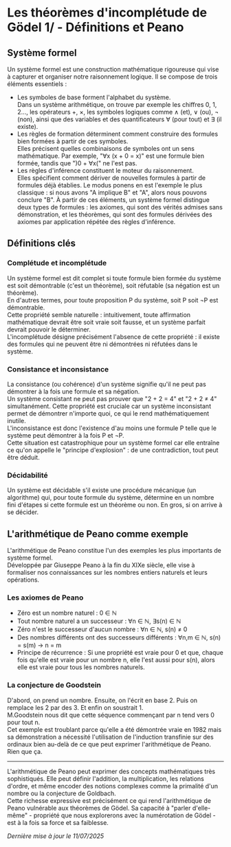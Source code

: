 # Les théorèmes d'incomplétude de Gödel 1/ - Définitions et Peano

## Système formel
Un système formel est une construction mathématique rigoureuse qui vise à capturer et organiser notre raisonnement logique. Il se compose de trois éléments essentiels :
- Les symboles de base forment l'alphabet du système. <br>
Dans un système arithmétique, on trouve par exemple les chiffres 0, 1, 2..., les opérateurs +, ×, les symboles logiques comme ∧ (et), ∨ (ou), ¬ (non), ainsi que des variables et des quantificateurs ∀ (pour tout) et ∃ (il existe). <br>
- Les règles de formation déterminent comment construire des formules bien formées à partir de ces symboles. <br>
Elles précisent quelles combinaisons de symboles ont un sens mathématique. Par exemple, "∀x (x + 0 = x)" est une formule bien formée, tandis que ")0 + ∀x(" ne l'est pas.
- Les règles d'inférence constituent le moteur du raisonnement. <br>
Elles spécifient comment dériver de nouvelles formules à partir de formules déjà établies. Le modus ponens en est l'exemple le plus classique : si nous avons "A implique B" et "A", alors nous pouvons conclure "B".
À partir de ces éléments, un système formel distingue deux types de formules : les axiomes, qui sont des vérités admises sans démonstration, et les théorèmes, qui sont des formules dérivées des axiomes par application répétée des règles d'inférence.

## Définitions clés

### Complétude et incomplétude
Un système formel est dit complet si toute formule bien formée du système est soit démontrable (c'est un théorème), soit réfutable (sa négation est un théorème). <br>
En d'autres termes, pour toute proposition P du système, soit P soit ¬P est démontrable. <br>
Cette propriété semble naturelle : intuitivement, toute affirmation mathématique devrait être soit vraie soit fausse, et un système parfait devrait pouvoir le déterminer. <br>
L'incomplétude désigne précisément l'absence de cette propriété : il existe des formules qui ne peuvent être ni démontrées ni réfutées dans le système.

### Consistance et inconsistance
La consistance (ou cohérence) d'un système signifie qu'il ne peut pas démontrer à la fois une formule et sa négation. <br>
Un système consistant ne peut pas prouver que "2 + 2 = 4" et "2 + 2 ≠ 4" simultanément. Cette propriété est cruciale car un système inconsistant permet de démontrer n'importe quoi, ce qui le rend mathématiquement inutile. <br>
L'inconsistance est donc l'existence d'au moins une formule P telle que le système peut démontrer à la fois P et ¬P. <br>
Cette situation est catastrophique pour un système formel car elle entraîne ce qu'on appelle le "principe d'explosion" : de une contradiction, tout peut être déduit.

### Décidabilité
Un système est décidable s'il existe une procédure mécanique (un algorithme) qui, pour toute formule du système, détermine en un nombre fini d'étapes si cette formule est un théorème ou non. En gros, si on arrive à se décider. <br>


## L'arithmétique de Peano comme exemple

L'arithmétique de Peano constitue l'un des exemples les plus importants de système formel. <br>
Développée par Giuseppe Peano à la fin du XIXe siècle, elle vise à formaliser nos connaissances sur les nombres entiers naturels et leurs opérations.

### Les axiomes de Peano
- Zéro est un nombre naturel : 0 ∈ ℕ
- Tout nombre naturel a un successeur : ∀n ∈ ℕ, ∃s(n) ∈ ℕ
- Zéro n'est le successeur d'aucun nombre : ∀n ∈ ℕ, s(n) ≠ 0
- Des nombres différents ont des successeurs différents : ∀n,m ∈ ℕ, s(n) = s(m) → n = m
- Principe de récurrence : Si une propriété est vraie pour 0 et que, chaque fois qu'elle est vraie pour un nombre n, elle l'est aussi pour s(n), alors elle est vraie pour tous les nombres naturels.

### La conjecture de Goodstein
D'abord, on prend un nombre. Ensuite, on l'écrit en base 2. Puis on remplace les 2 par des 3. Et enfin on soustrait 1. <br>
M.Goodstein nous dit que cette séquence commençant par n tend vers 0 pour tout n. <br>
Cet exemple est troublant parce qu'elle a été démontrée vraie en 1982 mais sa démonstration a nécessité l'utilisation de l'induction transfinie sur des ordinaux bien au-delà de ce que peut exprimer l'arithmétique de Peano. <br>
Rien que ça.

---

L'arithmétique de Peano peut exprimer des concepts mathématiques très sophistiqués.
Elle peut définir l'addition, la multiplication, les relations d'ordre, et même encoder des notions complexes comme la primalité d'un nombre ou la conjecture de Goldbach. <br>
Cette richesse expressive est précisément ce qui rend l'arithmétique de Peano vulnérable aux théorèmes de Gödel. Sa capacité à "parler d'elle-même" - propriété que nous explorerons avec la numérotation de Gödel - est à la fois sa force et sa faiblesse. <br>

*Dernière mise à jour le 11/07/2025*

